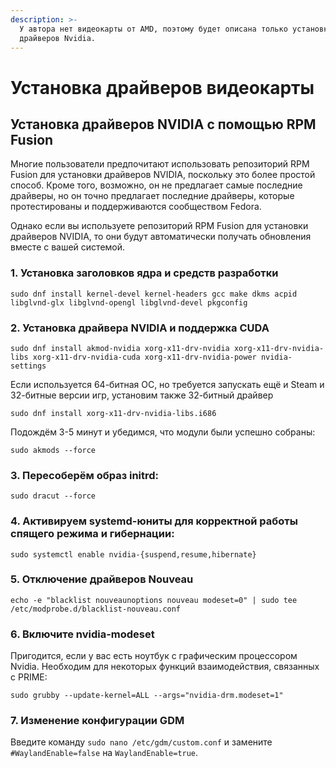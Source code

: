 ```yaml
---
description: >-
  У автора нет видеокарты от AMD, поэтому будет описана только установка
  драйверов Nvidia.
---
```


# Установка драйверов видеокарты

## Установка драйверов NVIDIA с помощью RPM Fusion

Многие пользователи предпочитают использовать репозиторий RPM Fusion для установки драйверов NVIDIA, поскольку это более простой способ. Кроме того, возможно, он не предлагает самые последние драйверы, но он точно предлагает последние драйверы, которые протестированы и поддерживаются сообществом Fedora.

Однако если вы используете репозиторий RPM Fusion для установки драйверов NVIDIA, то они будут автоматически получать обновления вместе с вашей системой.

### **1. Установка заголовков ядра и средств разработки**

```
sudo dnf install kernel-devel kernel-headers gcc make dkms acpid libglvnd-glx libglvnd-opengl libglvnd-devel pkgconfig
```

### **2. Установка драйвера NVIDIA и поддержка CUDA**

```
sudo dnf install akmod-nvidia xorg-x11-drv-nvidia xorg-x11-drv-nvidia-libs xorg-x11-drv-nvidia-cuda xorg-x11-drv-nvidia-power nvidia-settings
```

Если используется 64-битная ОС, но требуется запускать ещё и Steam и 32-битные версии игр, установим также 32-битный драйвер

```
sudo dnf install xorg-x11-drv-nvidia-libs.i686
```

Подождём 3-5 минут и убедимся, что модули были успешно собраны:

```
sudo akmods --force
```

### 3. Пересоберём образ initrd:

```
sudo dracut --force
```

### 4. Активируем systemd-юниты для корректной работы спящего режима и гибернации:

```
sudo systemctl enable nvidia-{suspend,resume,hibernate}
```

### **5.** Отключение драйверов Nouveau

```
echo -e "blacklist nouveaunoptions nouveau modeset=0" | sudo tee /etc/modprobe.d/blacklist-nouveau.conf
```

### 6. Включите nvidia-modeset

Пригодится, если у вас есть ноутбук с графическим процессором Nvidia. Необходим для некоторых функций взаимодействия, связанных с PRIME:

```
sudo grubby --update-kernel=ALL --args="nvidia-drm.modeset=1"
```

### 7. Изменение конфигурации GDM

Введите команду `sudo nano /etc/gdm/custom.conf` и замените `#WaylandEnable=false` на `WaylandEnable=true`.

